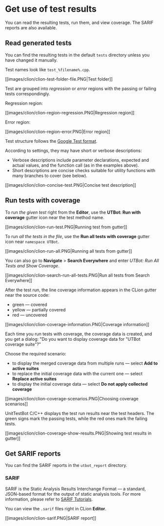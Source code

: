 # Get use of test results

You can read the resulting tests, run them, and view coverage. The SARIF reports are also available.

## Read generated tests

You can find the resulting tests in the default `tests` directory unless you have changed it manually.

Test names look like `test_%filename%.cpp`.

[[images/clion/clion-test-folder-file.PNG|Test folder]]

Test are grouped into _regression_ or _error_ regions with the passing or failing tests correspondingly.

Regression region:

[[images/clion/clion-region-regression.PNG|Regression region]]

Error region:

[[images/clion/clion-region-error.PNG|Error region]]

Test structure follows the [Google Test format](http://google.github.io/googletest/).

According to settings, they may have short or verbose descriptions:
* Verbose descriptions include parameter declarations, expected and actual values, and the function call (as in the
  examples above).
* Short descriptions are concise checks suitable for utility functions with many branches to cover (see below).

[[images/clion/clion-concise-test.PNG|Concise test description]]

## Run tests with coverage

To run _the given test_ right from the **Editor**, use the **UTBot: Run with coverage** gutter icon near the test 
method name.

[[images/clion/clion-run-test.PNG|Running test from gutter]]

To run _all the tests in the file_, use the **Run all tests with coverage** gutter icon near `namespace UTBot`.

[[images/clion/clion-run-all.PNG|Running all tests from gutter]]

You can also go to **Navigate** > **Search Everywhere** and enter _UTBot: Run All Tests and Show Coverage_.

[[images/clion/clion-search-run-all-tests.PNG|Run all tests from Search Everywhere]]

After the test run, the line coverage information appears in the CLion gutter near the source code:
* green — covered
* yellow — partially covered
* red — uncovered

[[images/clion/clion-coverage-information.PNG|Coverage information]]

Each time you run tests with coverage, the coverage data is created, and you get a dialog: "Do you want to display 
coverage data for "UTBot coverage suite"?" 

Choose the required scenario:
* to display the merged coverage data from multiple runs — select **Add to active suites**
* to replace the initial coverage data with the current one — select **Replace active suites**
* to display the initial coverage data — select **Do not apply collected coverage**

[[images/clion/clion-coverage-scenarios.PNG|Choosing coverage scenarios]]

UnitTestBot C/C++ displays the test run results near the test headers. The green signs mark the passing tests, while 
the red ones mark the failing tests.

[[images/clion/clion-coverage-show-results.PNG|Showing test results in gutter]]

## Get SARIF reports

You can find the SARIF reports in the `utbot_report` directory.

### SARIF

SARIF is the Static Analysis Results Interchange Format — a standard, JSON-based format for the output of static
analysis tools. For more information, please refer to [SARIF Tutorials](https://github.com/microsoft/sarif-tutorials/blob/main/README.md).

You can view the `.sarif` files right in CLion **Editor**.

[[images/clion/clion-sarif.PNG|SARIF report]]


